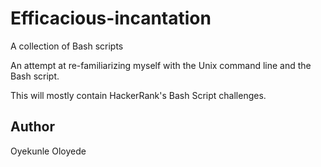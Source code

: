 # Efficacious-incantation

A collection of Bash scripts

An attempt at re-familiarizing myself with the Unix command line and the Bash script.

This will mostly contain HackerRank's Bash Script challenges.

## Author

Oyekunle Oloyede
